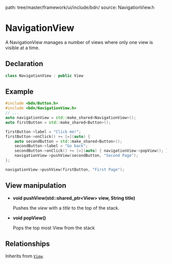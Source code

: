 path: tree/master/framework/ui/include/bdn/
source: NavigationView.h

# NavigationView

A NavigationView manages a number of views where only one view is visible at a time.

## Declaration

```C++
class NavigationView : public View
```

## Example

```C++
#include <bdn/Button.h>
#include <bdn/NavigationView.h>
// ...
auto navigationView = std::make_shared<NavigationView>();
auto firstButton = std::make_shared<Button>();

firstButton->label = "Click me!";
firstButton->onClick() += [=](auto) {
	auto secondButton = std::make_shared<Button>();
	secondButton->label = "Go back";
	secondButton->onClick() += [=](auto) { navigationView->popView(); }
	navigationView->pushView(secondButton, "Second Page");
};

navigationView->pushView(firstButton, "First Page");

```

## View manipulation

* **void pushView(std::shared_ptr<View\> view, String title)**

	Pushes the *view* with a *title* to the top of the stack. 

* **void popView()**

	Pops the top most View from the stack

## Relationships

Inherits from [`View`](view.md).

